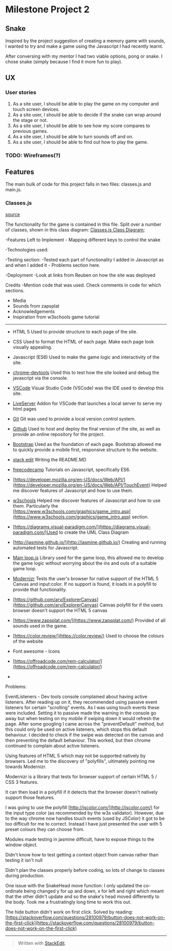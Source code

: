 # Milestone Project 2 
## Snake

Inspired by the project suggestion of creating a memory game with sounds, I wanted to try and make a game using the Javascript I had recently learnt. 

After conversing with my mentor I had two viable options, pong or snake. I chose snake (simply because I find it more fun to play).

## UX
### User stories

1. As a site user, I should be able to play the game on my computer and touch screen devices.
2. As a site user, I should be able to decide if the snake can wrap around the stage or not.
3. As a site user, I should be able to see how my score compares to previous games.
4. As a site user, I should be able to turn sounds off and on.
5. As a site user, I should be able to find out how to play the game.

### TODO: Wireframes(?)

## Features

The main bulk of code for this project falls in two files: classes.js and main.js. 

### Classes.js
[source](assets/js/game/classes.js)

The functionality for the game is contained in this file. Split over a number of classes, shown in this class diagram: [Classes.js Class Diagram](assets/images/classesJS.png);


-Features Left to Implement 
	- Mapping different keys to control the snake

-Technologies used:

-Testing section:
	-Tested each part of functionality I added in Javascript as and when I added it
	- Problems section here.

-Deployment 
 -Look at links from Reuben on how the site was deployed

Credits 
	-Mention code that was used. Check comments in code for which sections.

- Media 
-   Sounds from zapsplat
- Acknowledgements 
-  Inspiration from w3schools game tutorial
---

- HTML 5 
Used to provide structure to each page of the site.

- CSS
Used to format the HTML of each page. Make each page look visually appealing. 

- Javascript (ES6)
Used to make the game logic and interactivity of the site.

- [chrome-devtools](https://developers.google.com/web/tools/chrome-devtools/)
Used this to test how the site looked and debug the javascript via the console.

- [VSCode](https://code.visualstudio.com/)
Visual Studio Code (VSCode) was the IDE used to develop this site.

- [LiveServer](https://marketplace.visualstudio.com/items?itemName=ritwickdey.LiveServer) 
Addon for VSCode that launches a local server to serve my html pages

- [Git](https://git-scm.com/)
Git was used to provide a local version control system. 

- [Github](https://github.com/)
Used to host and deploy the final version of the site, as well as provide an online repository for the project.

- [Bootstrap](https://getbootstrap.com/)
Used as the foundation of each page. Bootstrap allowed me to quickly provide a mobile first, responsive structure to the website.

- [stack edit](stackedit.io) 
Writing the README.MD

- [freecodecamp](https://www.freecodecamp.org/learn/)
 Tutorials on Javascript, specifically ES6.
 
-  [https://developer.mozilla.org/en-US/docs/Web/API/](https://developer.mozilla.org/en-US/docs/Web/API/TouchEvent) Helped me discover features of Javascript and how to use them.

- [w3schools](https://www.w3schools.com/) 
 Helped me discover features of Javascript and how to use them. Particularly the [https://www.w3schools.com/graphics/game_intro.asp](https://www.w3schools.com/graphics/game_intro.asp) section.
 
 - [https://diagrams.visual-paradigm.com/](https://diagrams.visual-paradigm.com/)Used to create the UML Class Diagram
 
 - [http://jasmine.github.io/](http://jasmine.github.io/) 
Creating and running automated tests for Javascript.

- [Main loop.js]([https://github.com/IceCreamYou/MainLoop.js](https://github.com/IceCreamYou/MainLoop.js))
Library used for the game loop, this allowed me to develop the game logic without worrying about the ins and outs of a suitable game loop.

- [Modernizr]([https://modernizr.com](https://modernizr.com/)) 
Tests the user's browser for native support of the HTML 5 Canvas and input:color. If no support is found, it loads in a polyfill to provide that functionality. 

- [https://github.com/arv/ExplorerCanvas](https://github.com/arv/ExplorerCanvas)
Canvas polyfill for if the users browser doesn't support the HTML 5 canvas

- [https://www.zapsplat.com/](https://www.zapsplat.com/) Provided of all sounds used in the game.
- [https://color.review/](https://color.review/) Used to choose the colours of the website
- Font awesome - Icons 
- [https://offroadcode.com/rem-calculator/](https://offroadcode.com/rem-calculator/)
- 


Problems: 

EventListeners - Dev tools console complained about having active listeners. After reading up on it, they recommended using passive event listeners for certain "scrolling" events. As I was using touch events these were included. Setting it to passive made the warning in the console go away but when testing on my mobile if swiping down it would refresh the page. After some googling I came across the "preventDefault" method, but this could only be used on active listeners, which stops this default behaviour. I decided to check if the swipe was detected on the canvas and then preventing the default behaviour. This worked, but then chrome continued to complain about active listeners.

Using features of HTML 5 which may not be supported natively  by browsers. Led me to the discovery of "polyfills", ultimately pointing me towards Modernizr. 

Modernizr is a library that tests for browser support of certain HTML 5 / CSS 3 features.

It can then load in a polyfill if it detects that the browser doesn't natively support those features.

I was going to use the polyfill [http://jscolor.com/](http://jscolor.com/) for the input type color (as recommended by the w3s validator). However, due to the way chrome now handles  touch events (used by JSColor) it got to be too difficult for me to correct. Instead I have just presented the user with 5 preset colours they can choose from.


Modules made testing in jasmine difficult, have to expose things to the window object.


Didn't know how to test getting a context object from canvas rather than testing it isn't null


Didn't plan the classes properly before coding, so lots of change to classes during production.

One issue with the SnakeHead move function: I only updated the co-ordinate being changed y for up and down, x for left and right which meant that the other didn't update and so the snake's head moved differently to the body. Took me a frustratingly long time to work this out.

The hide button didn't work on first click. Solved by reading: [https://stackoverflow.com/questions/28100979/button-does-not-work-on-the-first-click](https://stackoverflow.com/questions/28100979/button-does-not-work-on-the-first-click)

---
> Written with [StackEdit](https://stackedit.io/).